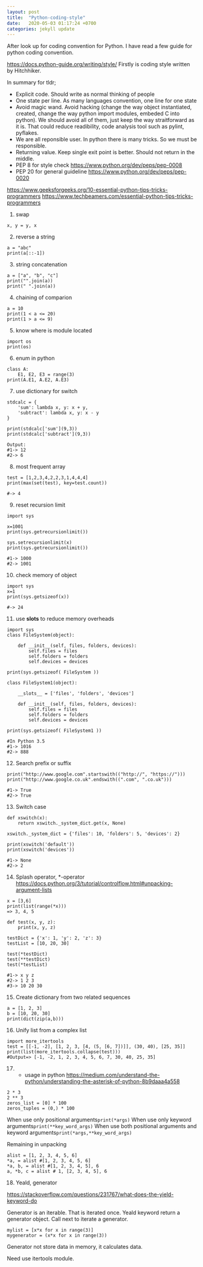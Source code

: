 ```yaml
---
layout: post
title:  "Python-coding-style"
date:   2020-05-03 01:17:24 +0700
categories: jekyll update
---
```

After look up for coding convention for Python. I have read a few guide for python coding convention.

<https://docs.python-guide.org/writing/style/>
Firstly is coding style written by Hitchhiker.

In summary for tldr;

* Explicit code. Should write as normal thinking of people
* One state per line. As many languages convention, one line for one state
* Avoid magic wand. 
Avoid hacking (change the way object instantiated, created, change the way python import modules, embeded C into python).
We should avoid all of them, just keep the way straitforward as it is. That could reduce readibility, code analysis tool such as pylint,
pyflakes.
* We are all reponsible user.
In python there is many tricks. So we must be responsible.
* Returning value.
Keep single exit point is better. Should not return in the middle.
* PEP 8 for style check <https://www.python.org/dev/peps/pep-0008>
* PEP 20 for general guideline <https://www.python.org/dev/peps/pep-0020>

<https://www.geeksforgeeks.org/10-essential-python-tips-tricks-programmers>
<https://www.techbeamers.com/essential-python-tips-tricks-programmers>

1. swap
```
x, y = y, x
```
2. reverse a string
```
a = "abc"
print(a[::-1])
```
3. string concatenation
```
a = ["a", "b", "c"]
print("".join(a))
print(" ".join(a))
```
4. chaining of comparion
```
a = 10
print(1 < a <= 20)
print(1 > a <= 9)
```
5. know where is module located
```
import os
print(os)
```
6. enum in python
```
class A:
    E1, E2, E3 = range(3)
print(A.E1, A.E2, A.E3)
```

7. use dictionary for switch

```
stdcalc = {
	'sum': lambda x, y: x + y,
	'subtract': lambda x, y: x - y
}

print(stdcalc['sum'](9,3))
print(stdcalc['subtract'](9,3))

Output:
#1-> 12
#2-> 6
```

8. most frequent array

```
test = [1,2,3,4,2,2,3,1,4,4,4]
print(max(set(test), key=test.count))

#-> 4
```

9. reset recursion limit

```
import sys

x=1001
print(sys.getrecursionlimit())

sys.setrecursionlimit(x)
print(sys.getrecursionlimit())

#1-> 1000
#2-> 1001
```

10. check memory of object

```
import sys
x=1
print(sys.getsizeof(x))

#-> 24
```

11. use __slots__ to reduce memory overheads

```
import sys
class FileSystem(object):

	def __init__(self, files, folders, devices):
		self.files = files
		self.folders = folders
		self.devices = devices

print(sys.getsizeof( FileSystem ))

class FileSystem1(object):

	__slots__ = ['files', 'folders', 'devices']
	
	def __init__(self, files, folders, devices):
		self.files = files
		self.folders = folders
		self.devices = devices

print(sys.getsizeof( FileSystem1 ))

#In Python 3.5
#1-> 1016
#2-> 888
```

12. Search prefix or suffix 

```
print("http://www.google.com".startswith(("http://", "https://")))
print("http://www.google.co.uk".endswith((".com", ".co.uk")))

#1-> True
#2-> True
```

13. Switch case

```
def xswitch(x): 
	return xswitch._system_dict.get(x, None) 

xswitch._system_dict = {'files': 10, 'folders': 5, 'devices': 2}

print(xswitch('default'))
print(xswitch('devices'))

#1-> None
#2-> 2
```
14. Splash operator, \*-operator
https://docs.python.org/3/tutorial/controlflow.html#unpacking-argument-lists
```
x = [3,6]
print(list(range(*x)))
=> 3, 4, 5
```
```
def test(x, y, z):
	print(x, y, z)

testDict = {'x': 1, 'y': 2, 'z': 3} 
testList = [10, 20, 30]

test(*testDict)
test(**testDict)
test(*testList)

#1-> x y z
#2-> 1 2 3
#3-> 10 20 30
```
15. Create dictionary from two related sequences
```
a = [1, 2, 3]
b = [10, 20, 30]
print(dict(zip(a,b)))
```
16. Unify list from a complex list
```
import more_itertools
test = [[-1, -2], [1, 2, 3, [4, (5, [6, 7])]], (30, 40), [25, 35]]
print(list(more_itertools.collapse(test)))
#Output=> [-1, -2, 1, 2, 3, 4, 5, 6, 7, 30, 40, 25, 35]
```
17. * usage in python
https://medium.com/understand-the-python/understanding-the-asterisk-of-python-8b9daaa4a558
```
2 * 3
2 ** 3
zeros_list = [0] * 100
zeros_tuples = (0,) * 100
```

When use only positional arguments```print(*args)```
When use only keyword arguments```print(**key_word_args)```
When use both positional arguments and keyword arguments```print(*args,**key_word_args)```

Remaining in unpacking
```
alist = [1, 2, 3, 4, 5, 6]
*a, = alist #[1, 2, 3, 4, 5, 6]
*a, b, = alist #[1, 2, 3, 4, 5], 6
a, *b, c = alist # 1, [2, 3, 4, 5], 6
```
18. Yeald, generator

<https://stackoverflow.com/questions/231767/what-does-the-yield-keyword-do>

Generator is an iterable. That is iterated once.
Yeald keyword return a generator object.
Call next to iterate a generator.

```
mylist = [x*x for x in range(3)]
mygenerator = (x*x for x in range(3))
```
Generator not store data in memory, it calculates data.

Need use itertools module.

